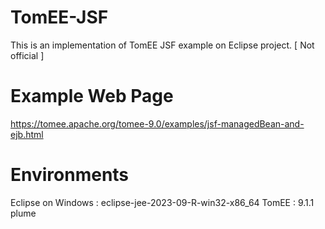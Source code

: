 # TomEE-JSF
This is an implementation of TomEE JSF example on Eclipse project. [ Not official ] 

# Example Web Page
https://tomee.apache.org/tomee-9.0/examples/jsf-managedBean-and-ejb.html

# Environments
Eclipse on Windows : eclipse-jee-2023-09-R-win32-x86_64
TomEE : 9.1.1 plume
